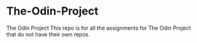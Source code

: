 # The-Odin-Project

The Odin Project
This repo is for all the assignments for The Odin Project that do not have their own repos.
